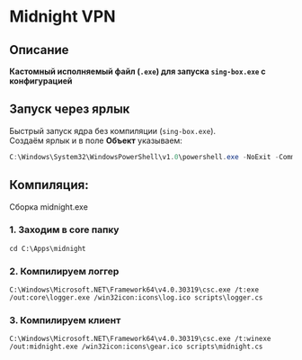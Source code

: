 # Midnight VPN

## Описание
**Кастомный исполняемый файл (`.exe`) для запуска `sing-box.exe` с конфигурацией**

## Запуск через ярлык
Быстрый запуск ядра без компиляции (`sing-box.exe`).  
Создаём ярлык и в поле **Объект** указываем:

```powershell
C:\Windows\System32\WindowsPowerShell\v1.0\powershell.exe -NoExit -Command "& 'C:\Apps\midnight\core\sing-box.exe' run -c 'C:\Apps\midnight\core\config.json'"
```

## Компиляция:
Сборка midnight.exe
### 1. Заходим в core папку
`cd C:\Apps\midnight`

### 2. Компилируем логгер
`C:\Windows\Microsoft.NET\Framework64\v4.0.30319\csc.exe /t:exe /out:core\logger.exe /win32icon:icons\log.ico scripts\logger.cs`

### 3. Компилируем клиент
`C:\Windows\Microsoft.NET\Framework64\v4.0.30319\csc.exe /t:winexe /out:midnight.exe /win32icon:icons\gear.ico scripts\midnight.cs`
